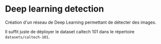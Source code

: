 # Deep learning detection

Création d'un réseau de Deep Learning permettant de détecter des images. 

Il suffit juste de déployer le dataset caltech 101 dans le répertoire `datasets/caltech-101`.
